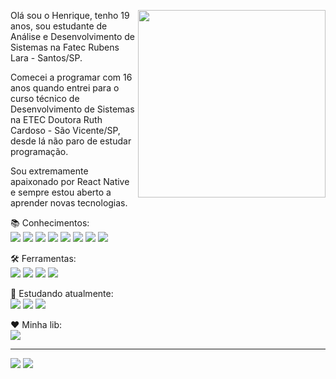 <img src="https://user-images.githubusercontent.com/65872394/123756467-5010c300-d893-11eb-9916-596d3302ce98.gif" align="right" min-width="300px" max-width="550px" width="300px"
 />

<p align="left" >
  Olá sou o Henrique, tenho 19 anos, sou estudante de Análise e Desenvolvimento de Sistemas na Fatec Rubens Lara - Santos/SP.
</p>

<p align="left" >
  Comecei a programar com 16 anos quando entrei para o curso técnico de Desenvolvimento de Sistemas na ETEC Doutora Ruth Cardoso - São Vicente/SP, desde lá não paro de estudar     programação.
</p>

<p align="left" >
  Sou extremamente apaixonado por React Native e sempre estou aberto a aprender novas tecnologias.
</p>

<p align="left" >
  📚 Conhecimentos: 
  <br>
  <img src="https://img.shields.io/badge/HTML5-E34F26?style=flat-square&logo=html5&logoColor=white"> 
  <img src="https://img.shields.io/badge/CSS3-1572B6?style=flat-square&logo=css3&logoColor=white"> 
  <img src="https://img.shields.io/badge/JavaScript-FFA500?style=flat-square&logo=javascript&logoColor=white"> 
  <img src="https://img.shields.io/badge/TypeScript-3178C6?style=flat-square&logo=typescript&logoColor=white"> 
  <img src="https://img.shields.io/badge/ReactJS-00BFFF?style=flat-square&logo=react&logoColor=white">
  <img src="https://img.shields.io/badge/Next.js-000000?style=flat-square&logo=next.js&logoColor=white">
  <img src="https://img.shields.io/badge/React Native-836FFF?style=flat-square&logo=react&logoColor=white"> 
  <img src="https://img.shields.io/badge/Expo-000020?style=flat-square&logo=expo&logoColor=white">
</p>

<p align="left" >
  🛠️ Ferramentas: 
  <br>
  <img src="https://img.shields.io/badge/Microsoft Windows-5E5E5E?style=flat-square&logo=microsoft&logoColor=white"> 
  <img src="https://img.shields.io/badge/Visual Studio Code-007ACC?style=flat-square&logo=visual-studio-code&logoColor=white"> 
  <img src="https://img.shields.io/badge/Git-F05032?style=flat-square&logo=git&logoColor=white"> 
  <img src="https://img.shields.io/badge/GitHub-181717?style=flat-square&logo=github&logoColor=white"> 
</p>

<p align="left" >
  📖 Estudando atualmente: 
  <br>
  <img src="https://img.shields.io/badge/React Native-836FFF?style=flat-square&logo=react&logoColor=white"> 
  <img src="https://img.shields.io/badge/JavaScript-FFA500?style=flat-square&logo=javascript&logoColor=white"> 
  <img src="https://img.shields.io/badge/TypeScript-3178C6?style=flat-square&logo=typescript&logoColor=white"> 
</p>

<p align="left" > 
  ❤️ Minha lib:
  <br>
  <a href="https://www.npmjs.com/package/react-translation-firebase-errors">
    <img src="https://img.shields.io/static/v1?label=npm&message=react-translation-firebase-errors&color=CB3837&style=flat-square">
  </a>
</p>

---
<p align="left">
  <a href="mailto:henriquestudo@outlook.com" target="_blank"><img src="https://img.shields.io/badge/Outlook-0078D4?style=for-the-badge&logo=microsoft-outlook&logoColor=white"></a>
  <a href="https://www.linkedin.com/in/henrique-luís-oliveira-marques-3406361a7/" target="_blank"><img src="https://img.shields.io/badge/LinkedIn-0A66C2?style=for-the-badge&logo=linkedin&logoColor=white"></a>
<p>


